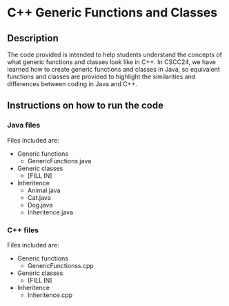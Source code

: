 # C++ Generic Functions and Classes

## Description
The code provided is intended to help students understand the concepts of what generic functions and classes look like in C++. In CSCC24, we have learned how to create generic functions and classes in Java, so equivalent functions and classes are provided to highlight the similarities and differences between coding in Java and C++. 

## Instructions on how to run the code

### Java files
Files included are:
- Generic functions
  - GenericFunctions.java
- Generic classes
  - [FILL IN]
- Inheritence
  - Animal.java
  - Cat.java
  - Dog.java
  - Inheritence.java
 

### C++ files
Files included are:
- Generic functions
  - GenericFunctionss.cpp
- Generic classes
  - [FILL IN]
- Inheritence
  - Inheritence.cpp
  


